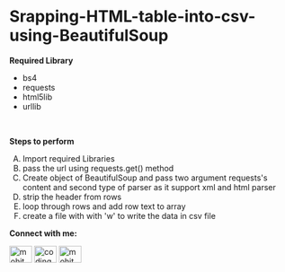 # Srapping-HTML-table-into-csv-using-BeautifulSoup
<strong>Required Library</strong><br>
<ul><li>bs4</li>
  <li>requests</li>
  <li>html5lib</li>
  <li>urllib</li>
  </ul><br>
  
 <strong> Steps to perform </strong>
<ol type="A">
  <li>Import required Libraries</li>
  <li>pass the url using requests.get() method</li>
  <li>Create object of BeautifulSoup and pass two argument requests's content and second type of parser as it support xml and html parser</li>
  <li>strip the header from rows</li>
  <li>loop through rows and add row text to array</li>
  <li>create a file with with 'w' to write the data in csv file</li>
  </ol>
  
  
  
  
<strong align="left">Connect with me:</strong>
<p align="left">
<a href="https://www.linkedin.com/in/mohitpeshwani/" target="blank"><img align="center" src="https://raw.githubusercontent.com/rahuldkjain/github-profile-readme-generator/master/src/images/icons/Social/linked-in-alt.svg" alt="mohit peshwani" height="30" width="40" /></a>
<a href="https://instagram.com/coding_nightmare" target="blank"><img align="center" src="https://raw.githubusercontent.com/rahuldkjain/github-profile-readme-generator/master/src/images/icons/Social/instagram.svg" alt="coding_nightmare" height="30" width="40" /></a>
<a href="https://www.figma.com/@mohitpeshwani" target="blank"><img align="center" src="https://logowik.com/content/uploads/images/figma.jpg" alt="mohit peshwani" height="30" width="40" /></a>
</p>
